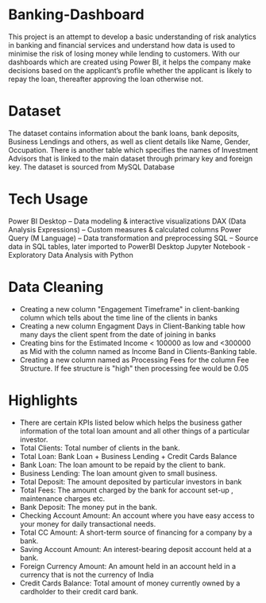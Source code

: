 # Banking-Dashboard
This project is an attempt to develop a basic understanding of risk analytics in banking and financial services and understand how data is used to minimise the risk of losing money while lending to customers.
With our dashboards which are created using Power BI, it helps the company make decisions based on the applicant’s profile whether the applicant is likely to repay the loan, thereafter approving the loan otherwise not.

# Dataset
The dataset contains information about the bank loans, bank deposits, Business Lendings and others, as well as client details like Name, Gender, Occupation.
There is another table which specifies the names of Investment Advisors that is linked to the main dataset through primary key and foreign key.
The dataset is sourced from MySQL Database

# Tech Usage
Power BI Desktop – Data modeling & interactive visualizations 
DAX (Data Analysis Expressions) – Custom measures & calculated columns 
Power Query (M Language) – Data transformation and preprocessing 
SQL – Source data in SQL tables, later imported to PowerBI Desktop
Jupyter Notebook - Exploratory Data Analysis with Python

# Data Cleaning
- Creating a new column "Engagement Timeframe" in client-banking column which tells about the time line of the clients in banks
- Creating a new column Engagment Days in Client-Banking table how many days the client spent from the date of joining in banks
- Creating bins for the Estimated Income < 100000 as low and <300000 as Mid with the column named as Income Band in Clients-Banking table.
- Creating a new column named as Processing Fees for the column Fee Structure. If fee structure is "high" then processing fee would be 0.05

# Highlights
- There are certain KPIs listed below which helps the business gather information of the total loan amount and all other things of a particular investor.
- Total Clients:  Total number of clients in the bank.
- Total Loan: Bank Loan + Business Lending + Credit Cards Balance
- Bank Loan: The loan amount to be repaid by the client to bank.
- Business Lending: The loan amount given to small business.
- Total Deposit: The amount deposited by particular investors in bank
- Total Fees: The amount charged by the bank for account set-up , maintenance charges etc.
- Bank Deposit: The money put in the bank.
- Checking Account Amount: An account where you have easy access to your money for daily transactional needs.
- Total CC Amount: A short-term source of financing for a company by a bank.
- Saving Account Amount: An interest-bearing deposit account held at a bank.
- Foreign Currency Amount: An amount held in an account held in a currency that is not the currency of India
- Credit Cards Balance: Total amount of money currently owned by a cardholder to their credit card bank.
